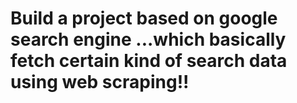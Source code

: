 # Build a project based on google search engine ...which basically fetch certain kind of search data using web scraping!!
